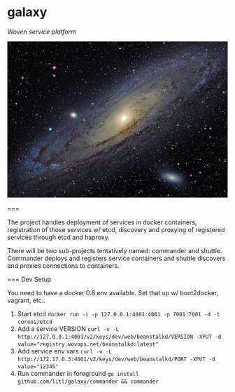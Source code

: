 galaxy
======

*Woven service platform*

![galaxy](logo.jpg)

===

The project handles deployment of services in docker containers, registration of those
services w/ etcd, discovery and proxying of registered services through etcd and haproxy.

There will be two sub-projects tentatively named: commander and shuttle.  Commander deploys and
registers service containers and shuttle discovers and proxies connections to containers.

=== Dev Setup

You need to have a docker 0.8 env available.  Set that up w/ boot2docker, vagrant, etc..

1.  Start etcd
`docker run -i -p 127.0.0.1:4001:4001 -p 7001:7001 -d -t coreos/etcd`
2. Add a service VERSION
`curl -v -L http://127.0.0.1:4001/v2/keys/dev/web/beanstalkd/VERSION -XPUT -d value="registry.wovops.net/beanstalkd:latest"`
3. Add service env vars
`curl -v -L http://172.17.0.3:4001/v2/keys/dev/web/beanstalkd/PORT -XPUT -d value="12345"`
4. Run commander in foreground
`go install github.com/litl/galaxy/commander && commander`
